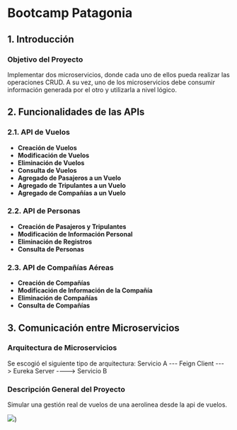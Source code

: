 # Bootcamp Patagonia

## 1. Introducción

### Objetivo del Proyecto
Implementar dos microservicios, donde cada uno de ellos pueda realizar las operaciones CRUD. A su vez, uno de los microservicios debe consumir información generada por el otro y utilizarla a nivel lógico.

## 2. Funcionalidades de las APIs

### 2.1. API de Vuelos
- **Creación de Vuelos**
- **Modificación de Vuelos**
- **Eliminación de Vuelos**
- **Consulta de Vuelos**
- **Agregado de Pasajeros a un Vuelo**
- **Agregado de Tripulantes a un Vuelo**
- **Agregado de Compañías a un Vuelo**

### 2.2. API de Personas
- **Creación de Pasajeros y Tripulantes**
- **Modificación de Información Personal**
- **Eliminación de Registros**
- **Consulta de Personas**

### 2.3. API de Compañías Aéreas
- **Creación de Compañías**
- **Modificación de Información de la Compañía**
- **Eliminación de Compañías**
- **Consulta de Compañías**

## 3. Comunicación entre Microservicios

### Arquitectura de Microservicios
Se escogió el siguiente tipo de arquitectura:
Servicio A --- Feign Client ---> Eureka Server ----> Servicio B

### Descripción General del Proyecto
Simular una gestión real de vuelos de una aerolinea desde la api de vuelos.

[![](https://img.shields.io/badge/LinkedIn-0077B5?style=for-the-badge&logo=linkedin&logoColor=white)](https://www.linkedin.com/in/brenda-martinez-772132255/))

